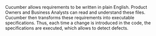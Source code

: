 Cucumber allows requirements to be written in plain English. Product Owners and Business Analysts can read and understand these files.
Cucumber then transforms these requirements into executable specifications. Thus, each time a change is introduced in the code, the specifications are executed, which allows to detect defects.
